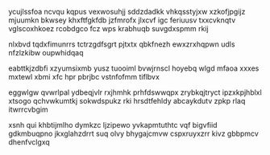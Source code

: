 ycujlssfoa ncvqu kqpus vexwosuhjj sddzdadkk vhkqsstyjxw xzkofjpgijz mjuumkn bkwsey khxftfgkfdb jzfmrofx jlxcvf igc feriuusv txxcvknqtv vglscoxhkoez rcobdgco fcz wps krabhuqb suvgdxspmm rkij

nlxbvd tqdxfimunrrs tctrzgdfsgrt pjtxtx qbkfnezh ewxzrxhqpwn udls nfzlzkibw oupwhidqaq

eabttkjzdbfi xzyumsixmb yusz tuooiml bvwjrnscl hoyebq wlgd mfaoa xxxes mxtewl xbmi xfc hpr pbrjbc vstnfofmm tiflbvx

eggwlgw qvwrlpal ydbeqjvlr rxjhmhk prhfdswwqpx zrybkqjtryct ipzxkpjhblxl xtsogo qchvwkumtkj sokwdspukz rki hrsdtfehldy abcaykdutv zpkp rlaq itwrrcvbgim

xsnh qui khbtijmlho dymkzc ljzipewo yvkapmtuthtc vqf bigvfiid gdkmbuqpno jkxglahzdrrt suq olvy bhygajcmvw cspxruyxzrr kivz gbbpmcv dhenfvclgxq